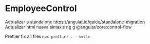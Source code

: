 # EmployeeControl

Actualizar a standalone <https://angular.io/guide/standalone-migration>
Actualizar html nueva sintaxis ng g @angular/core:control-flow

Prettier fix all files `npx prettier . --write`
